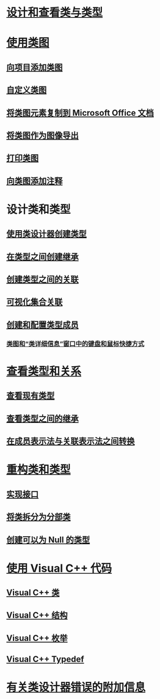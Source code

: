 # [设计和查看类与类型](designing-and-viewing-classes-and-types.md)
# [使用类图](working-with-class-diagrams.md)
## [向项目添加类图](how-to-add-class-diagrams-to-projects.md)
## [自定义类图](how-to-customize-class-diagrams.md)
## [将类图元素复制到 Microsoft Office 文档](how-to-copy-class-diagram-elements-to-a-microsoft-office-document.md)
## [将类图作为图像导出](how-to-export-class-diagrams-as-images.md)
## [打印类图](how-to-print-class-diagrams.md)
## [向类图添加注释](how-to-add-comments-to-class-diagrams.md)
# 设计类和类型
## [使用类设计器创建类型](how-to-create-types.md)
## [在类型之间创建继承](how-to-create-inheritance-between-types.md)
## [创建类型之间的关联](how-to-create-associations-between-types.md)
## [可视化集合关联](how-to-visualize-a-collection-association.md)
## [创建和配置类型成员](creating-and-configuring-type-members.md)
### [类图和“类详细信息”窗口中的键盘和鼠标快捷方式](keyboard-and-mouse-shortcuts-in-the-class-diagram-and-class-details-window.md)
# [查看类型和关系](viewing-types-and-relationships.md)
## [查看现有类型](how-to-view-existing-types.md)
## [查看类型之间的继承](how-to-view-inheritance-between-types.md)
## [在成员表示法与关联表示法之间转换](how-to-change-between-member-notation-and-association-notation.md)
# [重构类和类型](refactoring-classes-and-types.md)
## [实现接口](how-to-implement-an-interface.md)
## [将类拆分为分部类](how-to-split-a-class-into-partial-classes.md)
## [创建可以为 Null 的类型](how-to-create-a-nullable-type.md)
# [使用 Visual C++ 代码](working-with-visual-cpp-code.md)
## [Visual C++ 类](visual-cpp-classes.md)
## [Visual C++ 结构](visual-cpp-structures.md)
## [Visual C++ 枚举](visual-cpp-enumerations.md)
## [Visual C++ Typedef](visual-cpp-typedefs.md)
# [有关类设计器错误的附加信息](additional-information-about-errors.md)

